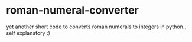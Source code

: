 # roman-numeral-converter

yet another short code to converts roman numerals to integers in python.. self explanatory :)
